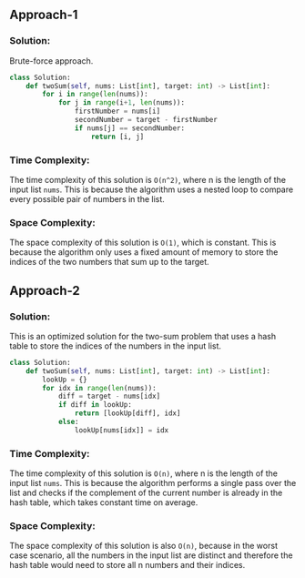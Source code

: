 ## Approach-1

### Solution:
Brute-force approach.
```py
class Solution:
    def twoSum(self, nums: List[int], target: int) -> List[int]:
        for i in range(len(nums)):
            for j in range(i+1, len(nums)):
                firstNumber = nums[i]
                secondNumber = target - firstNumber
                if nums[j] == secondNumber:
                    return [i, j]
```

### Time Complexity: 
The time complexity of this solution is `O(n^2)`, where n is the length of the input list `nums`. This is because the algorithm uses a nested loop to compare every possible pair of numbers in the list.

### Space Complexity:
The space complexity of this solution is `O(1)`, which is constant. This is because the algorithm only uses a fixed amount of memory to store the indices of the two numbers that sum up to the target.

## Approach-2
### Solution:
This is an optimized solution for the two-sum problem that uses a hash table to store the indices of the numbers in the input list.

```py
class Solution:
    def twoSum(self, nums: List[int], target: int) -> List[int]:
        lookUp = {}
        for idx in range(len(nums)):
            diff = target - nums[idx]
            if diff in lookUp:
                return [lookUp[diff], idx]
            else:
                lookUp[nums[idx]] = idx
```

### Time Complexity: 
The time complexity of this solution is `O(n)`, where n is the length of the input list `nums`. This is because the algorithm performs a single pass over the list and checks if the complement of the current number is already in the hash table, which takes constant time on average.

### Space Complexity:
The space complexity of this solution is also `O(n)`, because in the worst case scenario, all the numbers in the input list are distinct and therefore the hash table would need to store all n numbers and their indices.